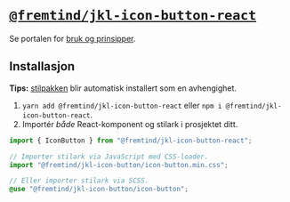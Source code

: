 # [`@fremtind/jkl-icon-button-react`](https://jokul.fremtind.no/komponenter/iconbutton)

Se portalen for [bruk og prinsipper](https://jokul.fremtind.no/komponenter/iconbutton).

## Installasjon

**Tips:** [stilpakken](../icon-button/) blir automatisk installert som en avhengighet.

1. `yarn add @fremtind/jkl-icon-button-react` eller `npm i @fremtind/jkl-icon-button-react`.
2. Importér _både_ React-komponent og stilark i prosjektet ditt.

```js
import { IconButton } from "@fremtind/jkl-icon-button-react";

// Importer stilark via JavaScript med CSS-loader.
import "@fremtind/jkl-icon-button/icon-button.min.css";
```

```scss
// Eller importer stilark via SCSS.
@use "@fremtind/jkl-icon-button/icon-button";
```
